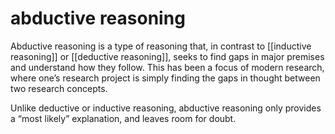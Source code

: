 # abductive reasoning

Abductive reasoning is a type of reasoning that, in contrast to [[inductive reasoning]] or [[deductive reasoning]], seeks to find gaps in major premises and understand how they follow. This has been a focus of modern research, where one&rsquo;s research project is simply finding the gaps in thought between two research concepts.

Unlike deductive or inductive reasoning, abductive reasoning only provides a &ldquo;most likely&rdquo; explanation, and leaves room for doubt.

